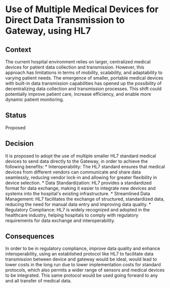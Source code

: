 # Use of Multiple Medical Devices for Direct Data Transmission to Gateway, using HL7

## Context
The current hospital environment relies on larger, centralized medical devices for patient data collection and transmission. 
However, this approach has limitations in terms of mobility, scalability, and adaptability to varying patient needs. 
The emergence of smaller, portable medical devices with built-in data transmission capabilities has opened up the 
possibility of decentralizing data collection and transmission processes. 
This shift could potentially improve patient care, increase efficiency, and enable more dynamic patient monitoring.

## Status
Proposed

## Decision
It is proposed to adopt the use of multiple smaller HL7 standard medical devices to send data directly to the Gateway,
in order to achieve the following benefits:
    * Interoperability: The HL7 standard ensures that medical devices from different vendors can communicate and share data seamlessly, reducing vendor lock-in and allowing for greater flexibility in device     selection. 
    * Data Standardization: HL7 provides a standardized format for data exchange, making it easier to integrate new devices and systems into the hospital's existing infrastructure.
    * Streamlined Data Management: HL7 facilitates the exchange of structured, standardized data, reducing the need for manual data entry and improving data quality.
    * Regulatory Compliance: HL7 is widely recognized and adopted in the healthcare industry, helping hospitals to comply with regulatory requirements for data exchange and interoperability.
    
## Consequences
In order to be in regulatory compliance, improve data quality and enhance interoperability, using an established protocol like HL7 
to facilitate data transmission between device and gateway would be ideal, would lead to lower costs in the long run 
due to lower implementation costs for standard protocols, which also permits a wider range of sensors and medical devices to be integrated.
This same protocol would be used going forward to any and all transfer of medical data.
